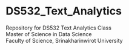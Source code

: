 # DS532_Text_Analytics
Repository for DS532 Text Analytics Class <br>
Master of Science in Data Science <br>
Faculty of Science, Srinakharinwirot University
